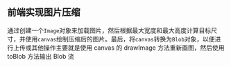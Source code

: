 ## 前端实现图片压缩

通过创建一个`Image`对象来加载图片，然后根据最大宽度和最大高度计算目标尺寸，并使用`canvas`绘制压缩后的图片。最后，将`canvas`转换为`Blob`对象，以便进行上传或其他操作主要就是使用 canvas 的 drawImage 方法重新画图，然后使用 toBlob 方法输出 Blob 流
